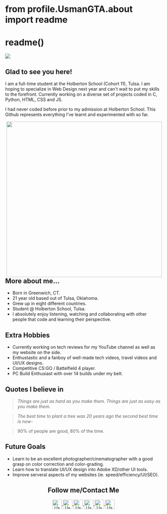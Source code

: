 # from profile.UsmanGTA.about import readme
# readme()
![](https://www.geeksultd.com/wp-content/uploads/2020/08/118014278_2904057629706075_8654455818989398520_o-1.jpg)
## Glad to see you here!
I am a full-time student at the Holberton School (Cohort 11), Tulsa. I am hoping to specialize in Web Design next year and can't wait to put my skills to the forefront. Currently working on a diverse set of projects coded in C, Python, HTML, CSS and JS.

I had never coded before prior to my admission at Holberton School. This Github represents everything I've learnt and experimented with so far.

<img align="right" width="500" src="https://www.geeksultd.com/wp-content/uploads/2020/08/20200804_222202.jpg">

## More about me...
- Born in Greenwich, CT.
- 21 year old based out of Tulsa, Oklahoma.
- Grew up in eight different countries.
- Student @ Holberton School, Tulsa.
- I absolutely enjoy listening, watching and collaborating with other people that code and learning their perspective.

## Extra Hobbies
- Currently working on tech reviews for my YouTube channel as well as my website on the side.
- Enthustastic and a fanboy of well-made tech videos, travel videos and UI/UX designs.
- Competitive CS:GO / Battelfield 4 player.
- PC Build Enthusiast with over 14 builds under my belt.

## Quotes I believe in
> *Things are just as hard as you make them. Things are just as easy as you make them.*

> *The best time to plant a tree was 20 years ago the second best time is now*-

> 90% of people are good, 80% of the time.

## Future Goals
- Learn to be an excellent photographer/cinematographer with a good grasp on color correction and color-grading.
- Learn how to translate UI/UX design into Adobe XD/other UI tools.
- Improve serveral aspects of my websites (ie. speed/efficiency/UI/SEO).

<h2 align="center">Follow me/Contact Me</h2>
<p align="center">
	<a href="https://github.com/UsmanGTA">
		<img align="center" alt="Usman's Github" width="30px" src="https://cdn.jsdelivr.net/npm/simple-icons@v3/icons/github.svg" />
	</a>
	<a href="https://www.facebook.com/UsmanAJabbarShaikh">
		<img align="center" alt="Usman's Facebook" width="30px" src="https://cdn.jsdelivr.net/npm/simple-icons@v3/icons/facebook.svg" />
	</a>
	<a href="https://www.instagram.com/usmangta/">
		<img align="center" alt="Usman's Instagram" width="30px" src="https://cdn.jsdelivr.net/npm/simple-icons@v3/icons/instagram.svg" />
	</a>
	<a href="https://www.youtube.com/UsmanGTA">
		<img align="center" alt="Usman's YouTube" width="30px" src="https://cdn.jsdelivr.net/npm/simple-icons@3.4.0/icons/youtube.svg" />
	</a>
	<a href="https://www.linkedin.com/in/usman-abdul-jabbar/">
		<img align="center" alt="Usman's Linkedin" width="30px" src="https://cdn.jsdelivr.net/npm/simple-icons@v3/icons/linkedin.svg" />
	</a>
	<a href="mailto:usman@geeksultd.com?Subject=Hello%20Usman">
		<img align="center" alt="Usman's Email" width="30px" src="https://cdn.jsdelivr.net/npm/simple-icons@3.4.0/icons/gmail.svg" />
	</a>
</p>
